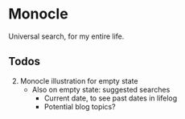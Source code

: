# Monocle

Universal search, for my entire life.

## Todos

2. Monocle illustration for empty state
    - Also on empty state: suggested searches
        - Current date, to see past dates in lifelog
        - Potential blog topics?

